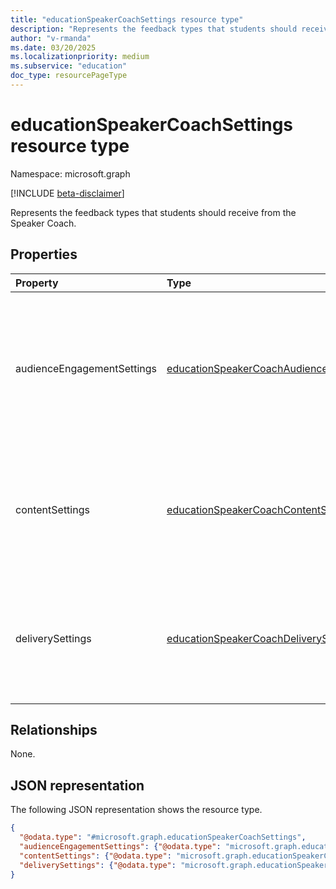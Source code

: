 ```yaml
---
title: "educationSpeakerCoachSettings resource type"
description: "Represents the feedback types that students should receive from the Speaker Coach."
author: "v-rmanda"
ms.date: 03/20/2025
ms.localizationpriority: medium
ms.subservice: "education"
doc_type: resourcePageType
---
```


# educationSpeakerCoachSettings resource type

Namespace: microsoft.graph

[!INCLUDE [beta-disclaimer](../../includes/beta-disclaimer.md)]

Represents the feedback types that students should receive from the Speaker Coach.

## Properties
|Property|Type|Description|
|:---|:---|:---|
|audienceEngagementSettings|[educationSpeakerCoachAudienceEngagementSettings](../resources/educationspeakercoachaudienceengagementsettings.md)|The audience engagement related feedback types that students should receive from the Speaker Coach.|
|contentSettings|[educationSpeakerCoachContentSettings](../resources/educationspeakercoachcontentsettings.md)|The content related feedback types that students should receive from the Speaker Coach.|
|deliverySettings|[educationSpeakerCoachDeliverySettings](../resources/educationspeakercoachdeliverysettings.md)|The delivery related feedback types that students should receive from the Speaker Coach.|

## Relationships
None.

## JSON representation
The following JSON representation shows the resource type.
<!-- {
  "blockType": "resource",
  "@odata.type": "microsoft.graph.educationSpeakerCoachSettings"
}
-->
``` json
{
  "@odata.type": "#microsoft.graph.educationSpeakerCoachSettings",
  "audienceEngagementSettings": {"@odata.type": "microsoft.graph.educationSpeakerCoachAudienceEngagementSettings"},
  "contentSettings": {"@odata.type": "microsoft.graph.educationSpeakerCoachContentSettings"},
  "deliverySettings": {"@odata.type": "microsoft.graph.educationSpeakerCoachDeliverySettings"}
}
```

